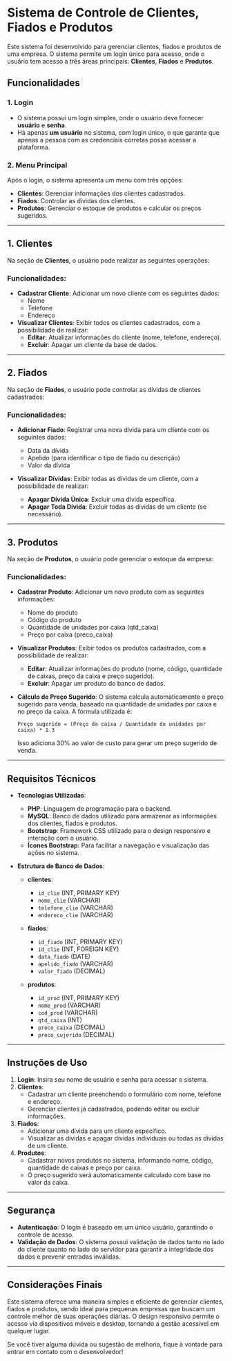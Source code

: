 # Sistema de Controle de Clientes, Fiados e Produtos

Este sistema foi desenvolvido para gerenciar clientes, fiados e produtos de uma empresa. O sistema permite um login único para acesso, onde o usuário tem acesso a três áreas principais: **Clientes**, **Fiados** e **Produtos**.

## Funcionalidades

### 1. **Login**
- O sistema possui um login simples, onde o usuário deve fornecer **usuário** e **senha**.
- Há apenas **um usuário** no sistema, com login único, o que garante que apenas a pessoa com as credenciais corretas possa acessar a plataforma.

### 2. **Menu Principal**
Após o login, o sistema apresenta um menu com três opções:
- **Clientes**: Gerenciar informações dos clientes cadastrados.
- **Fiados**: Controlar as dívidas dos clientes.
- **Produtos**: Gerenciar o estoque de produtos e calcular os preços sugeridos.

---

## **1. Clientes**

Na seção de **Clientes**, o usuário pode realizar as seguintes operações:

### Funcionalidades:
- **Cadastrar Cliente**: Adicionar um novo cliente com os seguintes dados:
  - Nome
  - Telefone
  - Endereço
- **Visualizar Clientes**: Exibir todos os clientes cadastrados, com a possibilidade de realizar:
  - **Editar**: Atualizar informações do cliente (nome, telefone, endereço).
  - **Excluir**: Apagar um cliente da base de dados.

---

## **2. Fiados**

Na seção de **Fiados**, o usuário pode controlar as dívidas de clientes cadastrados:

### Funcionalidades:
- **Adicionar Fiado**: Registrar uma nova dívida para um cliente com os seguintes dados:
  - Data da dívida
  - Apelido (para identificar o tipo de fiado ou descrição)
  - Valor da dívida
  
- **Visualizar Dívidas**: Exibir todas as dívidas de um cliente, com a possibilidade de realizar:
  - **Apagar Dívida Única**: Excluir uma dívida específica.
  - **Apagar Toda Dívida**: Excluir todas as dívidas de um cliente (se necessário).

---

## **3. Produtos**

Na seção de **Produtos**, o usuário pode gerenciar o estoque da empresa:

### Funcionalidades:
- **Cadastrar Produto**: Adicionar um novo produto com as seguintes informações:
  - Nome do produto
  - Código do produto
  - Quantidade de unidades por caixa (qtd_caixa)
  - Preço por caixa (preco_caixa)
  
- **Visualizar Produtos**: Exibir todos os produtos cadastrados, com a possibilidade de realizar:
  - **Editar**: Atualizar informações do produto (nome, código, quantidade de caixas, preço da caixa e preço sugerido).
  - **Excluir**: Apagar um produto do banco de dados.

- **Cálculo de Preço Sugerido**: O sistema calcula automaticamente o preço sugerido para venda, baseado na quantidade de unidades por caixa e no preço da caixa. A fórmula utilizada é:
  
  ```
  Preço sugerido = (Preço da caixa / Quantidade de unidades por caixa) * 1.3
  ```

  Isso adiciona 30% ao valor de custo para gerar um preço sugerido de venda.

---

## Requisitos Técnicos

- **Tecnologias Utilizadas**:
  - **PHP**: Linguagem de programação para o backend.
  - **MySQL**: Banco de dados utilizado para armazenar as informações dos clientes, fiados e produtos.
  - **Bootstrap**: Framework CSS utilizado para o design responsivo e interação com o usuário.
  - **Ícones Bootstrap**: Para facilitar a navegação e visualização das ações no sistema.

- **Estrutura de Banco de Dados**:
  - **clientes**:
    - `id_clie` (INT, PRIMARY KEY)
    - `nome_clie` (VARCHAR)
    - `telefone_clie` (VARCHAR)
    - `endereco_clie` (VARCHAR)
  
  - **fiados**:
    - `id_fiado` (INT, PRIMARY KEY)
    - `id_clie` (INT, FOREIGN KEY)
    - `data_fiado` (DATE)
    - `apelido_fiado` (VARCHAR)
    - `valor_fiado` (DECIMAL)

  - **produtos**:
    - `id_prod` (INT, PRIMARY KEY)
    - `nome_prod` (VARCHAR)
    - `cod_prod` (VARCHAR)
    - `qtd_caixa` (INT)
    - `preco_caixa` (DECIMAL)
    - `preco_sujerido` (DECIMAL)

---

## **Instruções de Uso**

1. **Login**: Insira seu nome de usuário e senha para acessar o sistema.
2. **Clientes**:
   - Cadastrar um cliente preenchendo o formulário com nome, telefone e endereço.
   - Gerenciar clientes já cadastrados, podendo editar ou excluir informações.
3. **Fiados**:
   - Adicionar uma dívida para um cliente específico.
   - Visualizar as dívidas e apagar dívidas individuais ou todas as dívidas de um cliente.
4. **Produtos**:
   - Cadastrar novos produtos no sistema, informando nome, código, quantidade de caixas e preço por caixa.
   - O preço sugerido será automaticamente calculado com base no valor da caixa.

---

## **Segurança**

- **Autenticação**: O login é baseado em um único usuário, garantindo o controle de acesso.
- **Validação de Dados**: O sistema possui validação de dados tanto no lado do cliente quanto no lado do servidor para garantir a integridade dos dados e prevenir entradas inválidas.

---

## **Considerações Finais**

Este sistema oferece uma maneira simples e eficiente de gerenciar clientes, fiados e produtos, sendo ideal para pequenas empresas que buscam um controle melhor de suas operações diárias. O design responsivo permite o acesso via dispositivos móveis e desktop, tornando a gestão acessível em qualquer lugar.

Se você tiver alguma dúvida ou sugestão de melhoria, fique à vontade para entrar em contato com o desenvolvedor!
